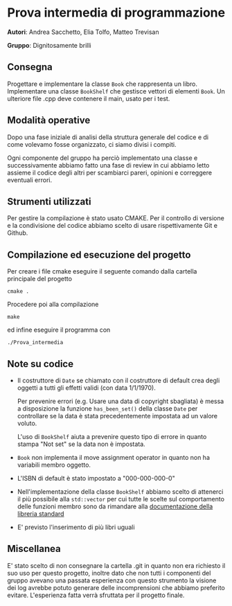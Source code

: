# Prova intermedia di programmazione
**Autori**: Andrea Sacchetto, Elia Tolfo, Matteo Trevisan

**Gruppo**: Dignitosamente brilli

## Consegna
Progettare e implementare la classe `Book` che rappresenta un libro.
Implementare una classe `BookShelf` che gestisce vettori di elementi `Book`.
Un ulteriore file .cpp deve contenere il main, usato per i test.

## Modalità operative

Dopo una fase iniziale di analisi della struttura generale del codice e di come
volevamo fosse organizzato, ci siamo divisi i compiti.

Ogni componente del gruppo ha perciò implementato una classe e successivamente abbiamo fatto una fase di review 
in cui abbiamo letto assieme il codice degli altri per scambiarci pareri, opinioni e correggere eventuali errori.

## Strumenti utilizzati

Per gestire la compilazione è stato usato CMAKE.
Per il controllo di versione e la condivisione del codice abbiamo scelto di usare rispettivamente Git e Github.

## Compilazione ed esecuzione del progetto

Per creare i file cmake eseguire il seguente comando dalla cartella principale del progetto

`cmake .`

Procedere poi alla compilazione

`make`

ed infine eseguire il programma con

`./Prova_intermedia`


## Note su codice

- Il costruttore di `Date` se chiamato con il costruttore di default crea degli oggetti a tutti gli effetti validi (con data 1/1/1970).
  
  Per prevenire errori (e.g. Usare una data di copyright sbagliata) è messa a disposizione la funzione `has_been_set()` della classe 
  `Date` per controllare se la data è stata precedentemente impostata ad un valore voluto.

  L'uso di `BookShelf` aiuta a prevenire questo tipo di errore in quanto stampa "Not set" se la data non è impostata. 
- `Book` non implementa il move assignment operator in quanto non ha variabili membro oggetto.
- L'ISBN di default è stato impostato a "000-000-000-0"
- Nell'implementazione della classe `BookShelf` abbiamo scelto di attenerci il più possibile alla `std::vector` per cui tutte le scelte sul comportamento delle funzioni membro 
  sono da rimandare alla [documentazione della libreria standard](https://en.cppreference.com/w/cpp/container/vector)
- E' previsto l'inserimento di più libri uguali

## Miscellanea
E' stato scelto di non consegnare la cartella .git in quanto non era richiesto il suo uso per questo progetto, inoltre dato che non tutti i componenti
del gruppo avevano una passata esperienza con questo strumento la visione dei log avrebbe potuto generare delle incomprensioni che abbiamo preferito evitare.
L'esperienza fatta verrà sfruttata per il progetto finale.